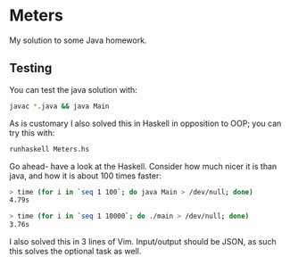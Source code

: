 # Meters

My solution to some Java homework.


## Testing

You can test the java solution with:

```bash
javac *.java && java Main
```

As is customary I also solved this in Haskell in opposition to OOP; you can try this with:

```bash
runhaskell Meters.hs
```

Go ahead- have a look at the Haskell. Consider how much nicer it is than java, and how it is about 100 times faster:

```bash
> time (for i in `seq 1 100`; do java Main > /dev/null; done)
4.79s

> time (for i in `seq 1 10000`; do ./main > /dev/null; done)
3.76s
```

I also solved this in 3 lines of Vim. Input/output should be JSON, as such this solves the optional task as well.
